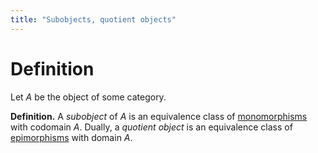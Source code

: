 ```yaml
---
title: "Subobjects, quotient objects"
---
```


# Definition
Let $A$ be the object of some category.

**Definition.** A *subobject* of $A$ is an equivalence class of [monomorphisms](<notes/ntpy/Definitions/Category theory/Mono, epimorphisms.md>) with codomain $A$. Dually, a *quotient object* is an equivalence class of [epimorphisms](<notes/ntpy/Definitions/Category theory/Mono, epimorphisms.md>) with domain $A$. 